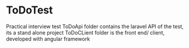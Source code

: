 # ToDoTest
Practical interview test
ToDoApi folder contains the laravel API of the test, its a stand alone project
ToDoCLient folder is the front end/ client, developed with angular framework
